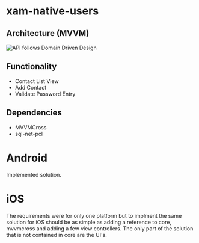 # xam-native-users

## Architecture (MVVM)

![API follows Domain Driven Design]("http://www.iconninja.com/files/980/791/645/add-group-new-user-icon.png")

## Functionality

- Contact List View
- Add Contact
- Validate Password Entry

## Dependencies

- MVVMCross
- sql-net-pcl

# Android

Implemented solution.

# iOS

The requirements were for only one platform but to implment the same solution for iOS should be as simple as adding a reference to core, mvvmcross and adding a few view controllers. The only part of the solution that is not contained in core are the UI's.




